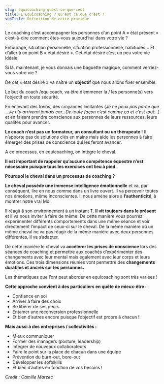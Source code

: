 ```yaml
---
slug: equicoaching-quest-ce-que-cest
title: L'Equicoaching ? Qu'est ce que c'est ?
subTitle: Définition de cette pratique
---
```

Le coaching c’est accompagner les personnes d’un point A « état présent » c’est-à-dire comment êtes-vous aujourd’hui dans votre vie ?

Entourage, situation personnelle, situation professionnelle, habitudes… Et d’aller à un point B « état désiré ». Cet état désiré c’est un peu votre vie idéale.

Si là, maintenant, je vous donnais une baguette magique, comment verriez-vous votre vie ?

De cet « état désiré » va naître un **objectif** que nous allons fixer ensemble.

Le but du coach /equicoach, va être d’emmener la / les personne(s) vers l’objectif en toute sécurité.

En enlevant des freins, des croyances limitantes (_Je ne peux pas parce que …Je n’y arriverai jamais car…De toute façon c’est comme ça et c’est tout…_) et en faisant prendre conscience aux personnes de leurs ressources, leurs qualités pour avancer.

**Le coach n’est pas un formateur, un consultant ou un thérapeute !** Il n’apporte pas de solutions clés en mains mais aide les personnes à faire émerger des prises de conscience qui les feront avancer.

A ce processus, en equicoaching, on intègre le cheval.

**Il est important de rappeler qu’aucune compétence équestre n’est nécessaire puisque tous les exercices ont lieu à pied.**

**Pourquoi le cheval dans un processus de coaching ?**

**Le cheval possède une immense intelligence émotionnelle** et va, par conséquent, lire en nous comme dans un livre ouvert. Il va percevoir toutes nos émotions, même inconscientes. Il nous amène alors à **l’authenticité**, à montrer notre vrai Moi.

Il réagit à son environnement à un instant T. **Il vit toujours dans le présent** et il va nous inviter à faire de même. De cette manière vous pourrez expérimenter différents comportements dans une même séance et voir directement l’impact de ceux-ci sur le cheval. De la même manière où un même cheval ne va pas réagir de la même manière avec deux personnes différentes. Il va s’adapter.

De cette manière le cheval va **accélérer les prises de conscience** lors des séances de coaching et permettre aux coachés d’expérimenter des changements avec leur mental mais également avec leur corps et leurs émotions. Ces trois dimensions réunies vont permettre des **changements durables et ancrés sur les personnes.**

Les thématiques que l’ont peut aborder en equicoaching sont très variées !

**Cette approche convient à des particuliers en quête de mieux-être :**

- Confiance en soi
- Arriver à faire des choix
- Se libérer de ses peurs
- Entamer une reconversion professionnelle
- Et bien d’autres encore puisque l’objectif est propre à chacun !

**Mais aussi à des entreprises / collectivités :**

- Mieux communiquer
- Former des managers (posture, leadership)
- Intégrer de nouveaux collaborateurs
- Faire le point sur la place de chacun dans une équipe
- Prévention du burn-out, bore-out
- Développer les softskills
- Et bien d’autres en fonction de vos besoins !

*Credit : Camille Marzec*
